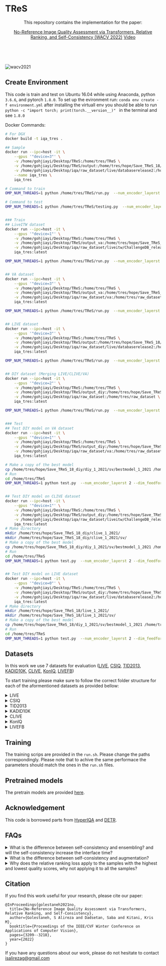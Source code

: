 # TReS

<div align="center">This repository contains the implementation for the paper:<br />

[No-Reference Image Quality Assessment via Transformers, Relative Ranking, and Self-Consistency (WACV 2022)](https://arxiv.org/pdf/2108.06858.pdf) [Video](https://www.youtube.com/watch?v=Ph3TIqiIN34&ab_channel=AlirezaGolestaneh)
</div>


 <br />
  <br />
   <br />
   
![wacv2021](https://user-images.githubusercontent.com/12434910/137831770-dd5d17da-fe83-431e-ac86-bebbe2810820.png)




## Create Environment
This code is train and test on Ubuntu 16.04 while using Anaconda, python `3.6.6`, and pytorch `1.8.0`.
To set up the evironment run:
`conda env create -f environment.yml`
after installing the virtuall env you should be able to run `python -c "import torch; print(torch.__version__)" ` in the terminal and see `1.8.0`

Docker Commands:
```bash
# For DGX
docker build -t iqa_tres .

## Sample 
docker run --ipc=host -it \
    --gpus '"device=3"' \
    -v /home/gohjiayi/Desktop/TReS:/home/tres/TReS \
    -v /home/gohjiayi/Desktop/TReS/output:/home/tres/hope/Save_TReS_18/ \
    -v /home/gohjiayi/Desktop/iqa/raw_dataset/live/databaserelease2:/home/tres/qadata/live \
    --name iqa_tres \
    iqa_tres

# Command to train
OMP_NUM_THREADS=1 python /home/tres/TReS/run.py  --num_encoder_layerst 2 --dim_feedforwardt 64 --nheadt 16 --network 'resnet18' --batch_size 220  --svpath  '/home/tres/hope/Save_TReS_18/'   --droplr 3 --epochs 9 --gpunum '0'  --datapath  '/home/tres/qadata/live'  --dataset 'live' --seed 2021 --vesion 1

# Command to test
OMP_NUM_THREADS=1 python /home/tres/TReS/testing.py  --num_encoder_layerst 2 --dim_feedforwardt 64 --nheadt 16 --network 'resnet18' --batch_size 220  --svpath  '/home/tres/hope/Save_TReS_18/'   --droplr 3 --epochs 9 --gpunum '0'  --datapath  '/home/tres/qadata/live'  --dataset 'live' --seed 2021 --vesion 1


### Train
## LiveITW dataset
docker run --ipc=host -it \
    --gpus '"device=1"' \
    -v /home/gohjiayi/Desktop/TReS:/home/tres/TReS \
    -v /home/gohjiayi/Desktop/TReS/output_va:/home/tres/hope/Save_TReS_18/ \
    -v /home/gohjiayi/Desktop/iqa/raw_dataset/liveitw/ChallengeDB_release:/home/tres/qadata/liveitw \
    iqa_tres:latest

OMP_NUM_THREADS=1 python /home/tres/TReS/run.py  --num_encoder_layerst 2 --dim_feedforwardt 64 --nheadt 16 --network 'resnet18' --batch_size 220  --svpath  '/home/tres/hope/Save_TReS_18/'   --droplr 3 --epochs 9 --gpunum '0'  --datapath  '/home/tres/qadata/liveitw'  --dataset 'clive' --seed 2021 --vesion 1


## VA dataset
docker run --ipc=host -it \
    --gpus '"device=3"' \
    -v /home/gohjiayi/Desktop/TReS:/home/tres/TReS \
    -v /home/gohjiayi/Desktop/TReS/output_va:/home/tres/hope/Save_TReS_18_diy/ \
    -v /home/gohjiayi/Desktop/iqa/raw_dataset/va:/home/tres/raw_dataset \
    iqa_tres:latest

OMP_NUM_THREADS=1 python /home/tres/TReS/run.py  --num_encoder_layerst 2 --dim_feedforwardt 64 --nheadt 16 --network 'resnet18' --batch_size 220  --svpath  '/home/tres/hope/Save_TReS_18_diy/'   --droplr 3 --epochs 1 --gpunum '0'  --datapath  '/home/tres/raw_dataset'  --dataset 'va' --seed 2021 --vesion 1


## LIVE dataset
docker run --ipc=host -it \
    --gpus '"device=3"' \
    -v /home/gohjiayi/Desktop/TReS:/home/tres/TReS \
    -v /home/gohjiayi/Desktop/TReS/output:/home/tres/hope/Save_TReS_18/ \
    -v /home/gohjiayi/Desktop/iqa/raw_dataset/live/databaserelease2:/home/tres/raw_dataset \
    iqa_tres:latest

OMP_NUM_THREADS=1 python /home/tres/TReS/run.py  --num_encoder_layerst 2 --dim_feedforwardt 64 --nheadt 16 --network 'resnet18' --batch_size 220  --svpath  '/home/tres/hope/Save_TReS_18/'   --droplr 3 --epochs 1 --gpunum '0'  --datapath  '/home/tres/raw_dataset'  --dataset 'live' --seed 2021 --vesion 2


## DIY dataset (Merging LIVE/CLIVE/VA)
docker run --ipc=host -it \
    --gpus '"device=2"' \
    -v /home/gohjiayi/Desktop/TReS:/home/tres/TReS \
    -v /home/gohjiayi/Desktop/TReS/output_diy:/home/tres/hope/Save_TReS_18/ \
    -v /home/gohjiayi/Desktop/iqa/raw_dataset:/home/tres/raw_dataset \
    iqa_tres:latest

OMP_NUM_THREADS=1 python /home/tres/TReS/run.py  --num_encoder_layerst 2 --dim_feedforwardt 64 --nheadt 16 --network 'resnet18' --batch_size 220  --svpath  '/home/tres/hope/Save_TReS_18/'  --droplr 3 --epochs 5 --gpunum '0'  --datapath  '/home/tres/raw_dataset'  --dataset 'diy' --seed 2021 --vesion 1


### Test
## Test DIY model on VA dataset
docker run --ipc=host -it \
    --gpus '"device=1"' \
    -v /home/gohjiayi/Desktop/TReS:/home/tres/TReS \
    -v /home/gohjiayi/Desktop/TReS/output_diy:/home/tres/hope/Save_TReS_18_diy/ \
    -v /home/gohjiayi/Desktop/iqa/raw_dataset/va:/home/tres/raw_dataset \
    iqa_tres:latest

# Make a copy of the best model
cp /home/tres/hope/Save_TReS_18_diy/diy_1_2021/sv/bestmodel_1_2021 /home/tres/hope/Save_TReS_18_diy/va_1_2021/sv/bestmodel_1_2021
# Run
cd /home/tres/TReS
OMP_NUM_THREADS=1 python test.py  --num_encoder_layerst 2 --dim_feedforwardt 64 --nheadt 16 --network 'resnet18' --batch_size 220  --svpath  '/home/tres/hope/Save_TReS_18_diy/'   --droplr 3 --epochs 9 --gpunum '0'  --datapath  '/home/tres/raw_dataset'  --dataset 'va' --seed 2021 --vesion 1


## Test DIY model on CLIVE dataset
docker run --ipc=host -it \
    --gpus '"device=1"' \
    -v /home/gohjiayi/Desktop/TReS:/home/tres/TReS \
    -v /home/gohjiayi/Desktop/TReS/output_diy:/home/tres/hope/Save_TReS_18_diy/ \
    -v /home/gohjiayi/Desktop/iqa/raw_dataset/liveitw/ChallengeDB_release:/home/tres/raw_dataset \
    iqa_tres:latest
# Make directory
mkdir /home/tres/hope/Save_TReS_18_diy/clive_1_2021/
mkdir /home/tres/hope/Save_TReS_18_diy/clive_1_2021/sv/
# Make a copy of the best model
cp /home/tres/hope/Save_TReS_18_diy/diy_1_2021/sv/bestmodel_1_2021 /home/tres/hope/Save_TReS_18_diy/clive_1_2021/sv/bestmodel_1_2021
# Run
cd /home/tres/TReS
OMP_NUM_THREADS=1 python test.py  --num_encoder_layerst 2 --dim_feedforwardt 64 --nheadt 16 --network 'resnet18' --batch_size 220  --svpath  '/home/tres/hope/Save_TReS_18_diy/'   --droplr 3 --epochs 9 --gpunum '0'  --datapath  '/home/tres/raw_dataset'  --dataset 'clive' --seed 2021 --vesion 1


## Test DIY model on LIVE dataset
docker run --ipc=host -it \
    --gpus '"device=0"' \
    -v /home/gohjiayi/Desktop/TReS:/home/tres/TReS \
    -v /home/gohjiayi/Desktop/TReS/output_diy:/home/tres/hope/Save_TReS_18/ \
    -v /home/gohjiayi/Desktop/iqa/raw_dataset/live/databaserelease2:/home/tres/raw_dataset \
    iqa_tres:latest
# Make directory
mkdir /home/tres/hope/Save_TReS_18/live_1_2021/
mkdir /home/tres/hope/Save_TReS_18/live_1_2021/sv/
# Make a copy of the best model
cp /home/tres/hope/Save_TReS_18/diy_1_2021/sv/bestmodel_1_2021 /home/tres/hope/Save_TReS_18/live_1_2021/sv/bestmodel_1_2021
# Run
cd /home/tres/TReS
OMP_NUM_THREADS=1 python test.py  --num_encoder_layerst 2 --dim_feedforwardt 64 --nheadt 16 --network 'resnet18' --batch_size 220  --svpath  '/home/tres/hope/Save_TReS_18/'   --droplr 3 --epochs 9 --gpunum '0'  --datapath  '/home/tres/raw_dataset'  --dataset 'live' --seed 2021 --vesion 1
```



## Datasets
In this work we use 7 datasets for evaluation ([LIVE](https://live.ece.utexas.edu/research/quality/subjective.htm), [CSIQ](http://vision.eng.shizuoka.ac.jp/mod/page/view.php?id=23), [TID2013](http://www.ponomarenko.info/tid2013.htm), [KADID10K](http://database.mmsp-kn.de/kadid-10k-database.html), [CLIVE](https://live.ece.utexas.edu/research/ChallengeDB/), [KonIQ](http://database.mmsp-kn.de/koniq-10k-database.html), [LIVEFB](https://baidut.github.io/PaQ-2-PiQ/))

To start training please make sure to follow the correct folder structure  for each of the aformentioned datasets as provided bellow:

<details>
<summary>LIVE</summary>
 

```
live
    |--fastfading
    |    |  ...     
    |--blur
    |    |  ... 
    |--jp2k
    |    |  ...     
    |--jpeg
    |    |  ...     
    |--wn
    |    |  ...     
    |--refimgs
    |    |  ...     
    |--dmos.mat
    |--dmos_realigned.mat
    |--refnames_all.mat
    |--readme.txt
```
</details>

<details>
<summary>CSIQ</summary>

```
csiq
    |--dst_imgs_all
    |    |--1600.AWGN.1.png
    |    |  ... (you need to put all the distorted images here)
    |--src_imgs
    |    |--1600.png
    |    |  ...
    |--csiq.DMOS.xlsx
    |--csiq_label.txt
```

</details>



<details>
<summary>TID2013</summary>

```
tid2013
    |--distorted_images
    |--reference_images
    |--mos.txt
    |--mos_std.txt
    |--mos_with_names.txt
    |--readme
```
</details>



<details>
<summary>KADID10K</summary>

```
kadid10k
    |--distorted_images
    |    |--I01_01_01.png
    |    |  ...    
    |--reference_images
    |    |--I01.png
    |    |  ...    
    |--dmos.csv
    |--mv.sh.save
    |--mvv.sh
```
</details>


<details>
<summary>CLIVE</summary>


```
clive
    |--Data
    |    |--I01_01_01.png
    |    |  ...    
    |--Images
    |    |--I01.png
    |    |  ...    
    |--ChallengeDB_release
    |    |--README.txt
    |--dmos.csv
    |--mv.sh.save
    |--mvv.sh
```
</details>


<details>
<summary>KonIQ</summary>


 ```
fblive
    |--1024x768
    |    |  992920521.jpg 
    |    |  ... (all the images should be here)     
    |--koniq10k_scores_and_distributions.csv
```
</details>



<details>
<summary>LIVEFB</summary>


 ```
fblive
    |--FLIVE
    |    |  AVA__149.jpg    
    |    |  ... (all the images should be here)     
    |--labels_image.csv
```
</details>


## Training
The training scrips are provided in the `run.sh`. Please change the paths correspondingly. 
Please note that to achive the same performace the parameters should match the ones in the `run.sh` files.





## Pretrained models
The pretrain models are provided [here](https://drive.google.com/drive/folders/149CcTlnVX3fXmNFmnFRwUmX0PL8jd5vf?usp=sharing).

## Acknowledgement
This code is borrowed parts from [HyperIQA](https://github.com/SSL92/hyperIQA) and [DETR](https://github.com/facebookresearch/detr). 


## FAQs
<details>
- <summary>What is the difference between self-consistency and ensembling? and will the self-consistency increase the interface time?</summary>
In ensampling methods, we need to have several models (with different initializations) and ensemble the results during the training and testing, but in our self-consistency model, we enforce one model to have consistent performance for one network during the training while the network has an input with different transformations.
Our self-consistency model has the same interface time/parameters in the testing similar to the model without self-consistency. In other words, we are not adding any new parameters to the network and it won't affect the interface.
</details>

 
<details>
- <summary>What is the difference between self-consistency and augmentation?</summary>
In augmentation, we augment an input and send it to one network, so although the network will become robust to different augmentation, it will never have the chance of enforcing the outputs to be the same for different versions of an input at the same time. In our self-consistency approach, we force the network to have a similar output for an image with a different transformation (in our case horizontal flipping) which leads to more robust performance. Please also note that we still use augmentation during the training, so our model is benefiting from the advantages of both augmentation and self-consistency. Also, please see Fig. 1 in the main paper, where we showed that models that used augmentation alone are sensitive to simple transformations.
</details>


<details>
- <summary>Why does the relative ranking loss apply to the samples with the highest and lowest quality scores, why not applying it to all the samples?</summary>
1) We did not see a significant improvement by applying our ranking loss to all the samples within each batch compared to the case that we just use extreme cases. 
2) Considering more samples  lead to more gradient back-propagation and therefore more computation during the training which causes slower training.
</details>



## Citation
If you find this work useful for your research, please cite our paper:
```
@InProceedings{golestaneh2021no,
  title={No-Reference Image Quality Assessment via Transformers, Relative Ranking, and Self-Consistency},
  author={Golestaneh, S Alireza and Dadsetan, Saba and Kitani, Kris M},
  booktitle={Proceedings of the IEEE/CVF Winter Conference on Applications of Computer Vision},
  pages={3209--3218},
  year={2022}
}
```

If you have any questions about our work, please do not hesitate to contact isalirezag@gmail.com


